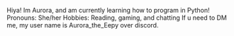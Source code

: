 Hiya! Im Aurora, and am currently learning how to program in Python!
Pronouns: She/her
Hobbies: Reading, gaming, and chatting
If u need to DM me, my user name is Aurora_the_Eepy over discord.

<!---
EepyAurora/EepyAurora is a ✨ special ✨ repository because its `README.md` (this file) appears on your GitHub profile.
You can click the Preview link to take a look at your changes.
--->
